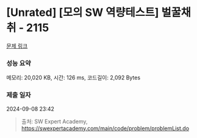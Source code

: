 # [Unrated] [모의 SW 역량테스트] 벌꿀채취 - 2115 

[문제 링크](https://swexpertacademy.com/main/code/problem/problemDetail.do?contestProbId=AV5V4A46AdIDFAWu) 

### 성능 요약

메모리: 20,020 KB, 시간: 126 ms, 코드길이: 2,092 Bytes

### 제출 일자

2024-09-08 23:42



> 출처: SW Expert Academy, https://swexpertacademy.com/main/code/problem/problemList.do